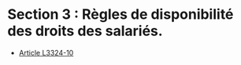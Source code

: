 # Section 3 : Règles de disponibilité des droits des salariés.

* [Article L3324-10](./LEGIARTI000031012101.md)

